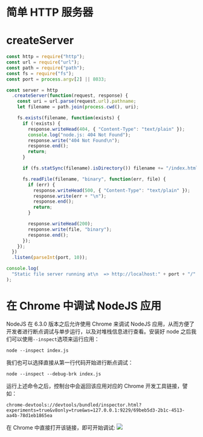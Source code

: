 # 简单 HTTP 服务器

# createServer

```js
const http = require("http");
const url = require("url");
const path = require("path");
const fs = require("fs");
const port = process.argv[2] || 8033;

const server = http
  .createServer(function(request, response) {
    const uri = url.parse(request.url).pathname;
    let filename = path.join(process.cwd(), uri);

    fs.exists(filename, function(exists) {
      if (!exists) {
        response.writeHead(404, { "Content-Type": "text/plain" });
        console.log("node.js: 404 Not Found");
        response.write("404 Not Found\n");
        response.end();
        return;
      }

      if (fs.statSync(filename).isDirectory()) filename += "/index.html";

      fs.readFile(filename, "binary", function(err, file) {
        if (err) {
          response.writeHead(500, { "Content-Type": "text/plain" });
          response.write(err + "\n");
          response.end();
          return;
        }

        response.writeHead(200);
        response.write(file, "binary");
        response.end();
      });
    });
  })
  .listen(parseInt(port, 10));

console.log(
  "Static file server running at\n  => http://localhost:" + port + "/"
);
```

# 在 Chrome 中调试 NodeJS 应用

NodeJS 在 6.3.0 版本之后允许使用 Chrome 来调试 NodeJS 应用，从而方便了开发者进行断点调试与单步运行，以及对堆栈信息进行查看。安装好 node 之后我们可以使用`--inspect`选项来运行应用：

```
node --inspect index.js
```

我们也可以选择直接从第一行代码开始进行断点调试：

```
node --inspect --debug-brk index.js
```

运行上述命令之后，控制台中会返回该应用对应的 Chrome 开发工具链接，譬如：

```
chrome-devtools://devtools/bundled/inspector.html?experiments=true&v8only=true&ws=127.0.0.1:9229/69beb5d3-2b1c-4513-aa4b-78d1eb1865ea
```

在 Chrome 中直接打开该链接，即可开始调试: ![](https://coding.net/u/hoteam/p/Cache/git/raw/master/2017/1/3/QQ20170125-0123.png)
